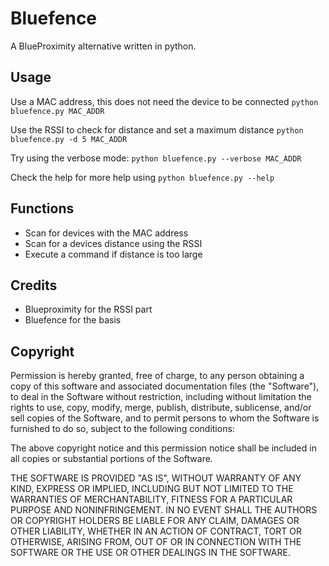 # Bluefence
A BlueProximity alternative written in python.

## Usage
Use a MAC address, this does not need the device to be connected
`python bluefence.py MAC_ADDR`

Use the RSSI to check for distance and set a maximum distance
`python bluefence.py -d 5 MAC_ADDR`

Try using the verbose mode:
`python bluefence.py --verbose MAC_ADDR`

Check the help for more help using
`python bluefence.py --help`

## Functions
- Scan for devices with the MAC address
- Scan for a devices distance using the RSSI
- Execute a command if distance is too large

## Credits
- Blueproximity for the RSSI part
- Bluefence for the basis

## Copyright

Permission is hereby granted, free of charge, to any person obtaining a
copy of this software and associated documentation files (the "Software"),
to deal in the Software without restriction, including without limitation
the rights to use, copy, modify, merge, publish, distribute, sublicense,
and/or sell copies of the Software, and to permit persons to whom the
Software is furnished to do so, subject to the following conditions:

The above copyright notice and this permission notice shall be included in
all copies or substantial portions of the Software.

THE SOFTWARE IS PROVIDED "AS IS", WITHOUT WARRANTY OF ANY KIND, EXPRESS OR
IMPLIED, INCLUDING BUT NOT LIMITED TO THE WARRANTIES OF MERCHANTABILITY,
FITNESS FOR A PARTICULAR PURPOSE AND NONINFRINGEMENT. IN NO EVENT SHALL THE
AUTHORS OR COPYRIGHT HOLDERS BE LIABLE FOR ANY CLAIM, DAMAGES OR OTHER
LIABILITY, WHETHER IN AN ACTION OF CONTRACT, TORT OR OTHERWISE, ARISING
FROM, OUT OF OR IN CONNECTION WITH THE SOFTWARE OR THE USE OR OTHER
DEALINGS IN THE SOFTWARE.

